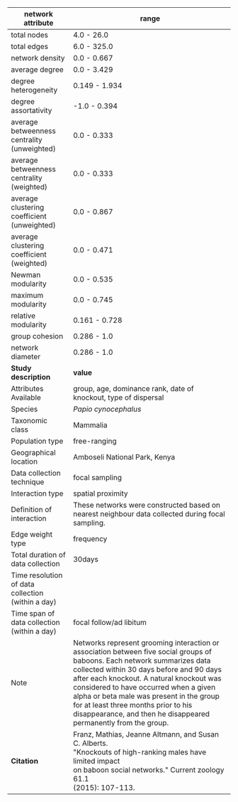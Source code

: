 network attribute|range
---|---
total nodes|4.0 - 26.0
total edges|6.0 - 325.0
network density|0.0 - 0.667
average degree|0.0 - 3.429
degree heterogeneity|0.149 - 1.934
degree assortativity|-1.0 - 0.394
average betweenness centrality (unweighted)|0.0 - 0.333
average betweenness centrality (weighted)|0.0 - 0.333
average clustering coefficient (unweighted)|0.0 - 0.867
average clustering coefficient (weighted)|0.0 - 0.471
Newman modularity|0.0 - 0.535
maximum modularity|0.0 - 0.745
relative modularity|0.161 - 0.728
group cohesion|0.286 - 1.0
network diameter|0.286 - 1.0
**Study description**|**value**
Attributes Available|group, age, dominance rank, date of knockout, type of dispersal
Species|*Papio cynocephalus*
Taxonomic class|Mammalia
Population type|free-ranging
Geographical location|Amboseli National Park, Kenya
Data collection technique|focal sampling
Interaction type|spatial proximity
Definition of interaction|These networks were constructed based on nearest neighbour data collected during focal sampling.
Edge weight type|frequency
Total duration of data collection|30days
Time resolution of data collection (within a day)|
Time span of data collection (within a day)|focal follow/ad libitum
Note|Networks represent grooming interaction or association between five social groups of baboons. Each network  summarizes data collected within 30 days before and 90 days after each knockout. A natural knockout was considered to have occurred when a given alpha or beta male was present in the group for at least three months prior to his disappearance, and then he disappeared permanently from the group.
**Citation** | Franz, Mathias, Jeanne Altmann, and Susan C. Alberts. <br> "Knockouts of high-ranking males have limited impact <br> on baboon social networks." Current zoology 61.1 <br> (2015): 107-113.